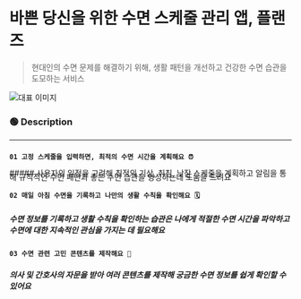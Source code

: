 # 바쁜 당신을 위한 수면 스케줄 관리 앱, 플랜즈
> 현대인의 수면 문제를 해결하기 위해, 생활 패턴을 개선하고 건강한 수면 습관을 도모하는 서비스

![대표 이미지](https://github.com/user-attachments/assets/06689eb2-2cca-45c5-a63e-2443b8663d90)

### 🟢 Description
---
#### `01 고정 스케줄을 입력하면, 최적의 수면 시간을 계획해요 ⏰`
<p style="line-height:0.5;">
##### 사용자의 일정을 고려해 최적의 기상, 취침, 낮잠 스케줄을 계획하고 알림을 통해 규칙적인 수면 패턴과 좋은 수면 습관을 형성하는데 도움을 드려요
</p>

#### `02 매일 아침 수면을 기록하고 나만의 생활 수칙을 확인해요 🗓️`
##### 수면 정보를 기록하고 생활 수칙을 확인하는 습관은 나에게 적절한 수면 시간을 파악하고 수면에 대한 지속적인 관심을 가지는 데 필요해요
#### `03 수면 관련 고민 콘텐츠를 제작해요 💭`
##### 의사 및 간호사의 자문을 받아 여러 콘텐츠를 제작해 궁금한 수면 정보를 쉽게 확인할 수 있어요
